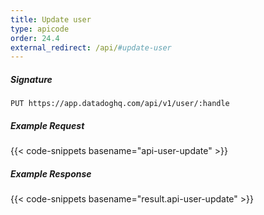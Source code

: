 ```yaml
---
title: Update user
type: apicode
order: 24.4
external_redirect: /api/#update-user
---
```


##### Signature

`PUT https://app.datadoghq.com/api/v1/user/:handle`

##### Example Request

{{< code-snippets basename="api-user-update" >}}

##### Example Response

{{< code-snippets basename="result.api-user-update" >}}
